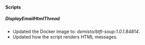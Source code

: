 
#### Scripts
##### DisplayEmailHtmlThread
- Updated the Docker image to: *demisto/btfl-soup:1.0.1.84814*.
- Updated how the script renders HTML messages.